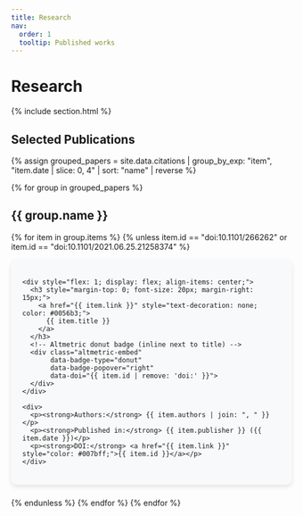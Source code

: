 ```yaml
---
title: Research
nav:
  order: 1
  tooltip: Published works
---
```


<h1>Research</h1>

{% include section.html %}

<h2>Selected Publications</h2>

{% assign grouped_papers = site.data.citations | group_by_exp: "item", "item.date | slice: 0, 4" | sort: "name" | reverse %}

{% for group in grouped_papers %}

<h2>{{ group.name }}</h2>

{% for item in group.items %}
  {% unless item.id == "doi:10.1101/266262" or item.id == "doi:10.1101/2021.06.25.21258374" %}
  <div style="background: #f8f9fa; padding: 20px; border-radius: 10px; box-shadow: 0px 4px 8px rgba(0,0,0,0.1); margin-bottom: 24px; display: flex; justify-content: space-between; align-items: center;">

    <div style="flex: 1; display: flex; align-items: center;">
      <h3 style="margin-top: 0; font-size: 20px; margin-right: 15px;">
        <a href="{{ item.link }}" style="text-decoration: none; color: #0056b3;">
          {{ item.title }}
        </a>
      </h3>
      <!-- Altmetric donut badge (inline next to title) -->
      <div class="altmetric-embed" 
           data-badge-type="donut" 
           data-badge-popover="right" 
           data-doi="{{ item.id | remove: 'doi:' }}">
      </div>
    </div>

    <div>
      <p><strong>Authors:</strong> {{ item.authors | join: ", " }}</p>
      <p><strong>Published in:</strong> {{ item.publisher }} ({{ item.date }})</p>
      <p><strong>DOI:</strong> <a href="{{ item.link }}" style="color: #007bff;">{{ item.id }}</a></p>
    </div>
  </div>
  {% endunless %}
{% endfor %}
{% endfor %}

<!-- Load Altmetric script once -->
<script async src="https://d1bxh8uas1mnw7.cloudfront.net/assets/embed.js"></script>
